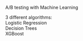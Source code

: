 A/B testing with Machine Learning  


3 different algorithms:\
Logistic Regression \
Decision Trees\
XGBoost
